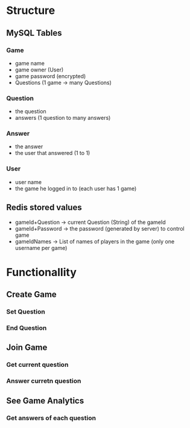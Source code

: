 # Structure
## MySQL Tables
### Game
* game name
* game owner (User)
* game password (encrypted)
* Questions (1 game -> many Questions)
### Question
* the question
* answers (1 question to many answers)
### Answer
* the answer
* the user that answered (1 to 1)
### User
* user name
* the game he logged in to (each user has 1 game)

## Redis stored values

* gameId+Question -> current Question (String) of the gameId
* gameId+Password -> the password (generated by server) to control game
* gameIdNames -> List of names of players in the game (only one username per game)

# Functionallity
## Create Game

### Set Question
### End Question

## Join Game
### Get current question
### Answer curretn question

## See Game Analytics
### Get answers of each question